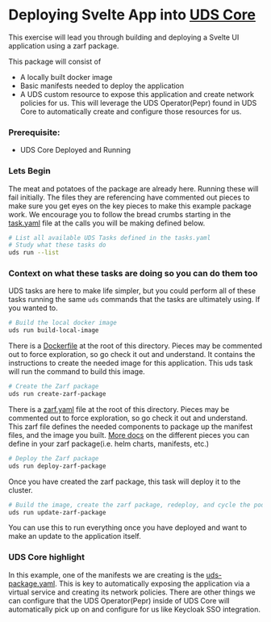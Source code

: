 # Deploying Svelte App into [UDS Core](https://uds.defenseunicorns.com/core/)
This exercise will lead you through building and deploying a Svelte UI application using a zarf package.

This package will consist of

* A locally built docker image
* Basic manifests needed to deploy the application
* A UDS custom resource to expose this application and create network policies for us. This will leverage the UDS Operator(Pepr) found in UDS Core to automatically create and configure those resources for us.

### Prerequisite:

- UDS Core Deployed and Running

### Lets Begin
The meat and potatoes of the package are already here. Running these will fail initially. The files they are referencing have commented out pieces to make sure you get eyes on the key pieces to make this example package work. We encourage you to follow the bread crumbs starting in the [task.yaml](tasks.yaml) file at the calls you will be making defined below.

```bash
# List all available UDS Tasks defined in the tasks.yaml
# Study what these tasks do
uds run --list
```

### Context on what these tasks are doing so you can do them too
UDS tasks are here to make life simpler, but you could perform all of these tasks running the same `uds` commands that the tasks are ultimately using. If you wanted to.

```bash
# Build the local docker image
uds run build-local-image
```
There is a [Dockerfile](Dockerfile) at the root of this directory. Pieces may be commented out to force exploration, so go check it out and understand. It contains the instructions to create the needed image for this application. This uds task will run the command to build this image.

```bash
# Create the Zarf package
uds run create-zarf-package
```
There is a [zarf.yaml](zarf.yaml) file at the root of this directory. Pieces may be commented out to force exploration, so go check it out and understand. This zarf file defines the needed components to package up the manifest files, and the image you built. [More docs](https://docs.zarf.dev/ref/components/) on the different pieces you can define in your zarf package(i.e. helm charts, manifests, etc.)

```bash
# Deploy the Zarf package
uds run deploy-zarf-package
```
Once you have created the zarf package, this task will deploy it to the cluster.

```bash
# Build the image, create the zarf package, redeploy, and cycle the pod
uds run update-zarf-package
```
You can use this to run everything once you have deployed and want to make an update to the application itself.

### UDS Core highlight
In this example, one of the manifests we are creating is the [uds-package.yaml](manifests/uds-package.yaml). This is key to automatically exposing the application via a virtual service and creating its network policies. There are other things we can configure that the UDS Operator(Pepr) inside of UDS Core will automatically pick up on and configure for us like Keycloak SSO integration.

